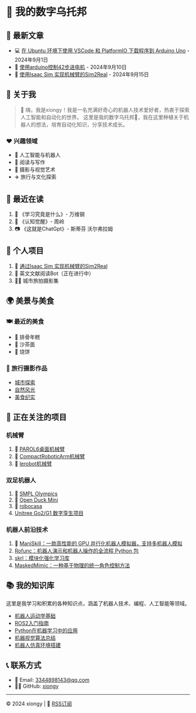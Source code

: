 # 🤖 我的数字乌托邦

## 📰 最新文章

- 💻 [在 Ubuntu 环境下使用 VSCode 和 PlatformIO 下载程序到 Arduino Uno](article1.md) - 2024年9月1日
- 🔧 [使用arduino控制42步进电机](article2.md) - 2024年9月10日
- 🦾 [使用Isaac Sim 实现机械臂的Sim2Real](article3.md) - 2024年9月15日

## 👤 关于我

> 👋 嗨，我是xiongy！我是一名充满好奇心的机器人技术爱好者，热衷于探索人工智能和自动化的世界。 
> 这里是我的数字乌托邦🌱，我在这里种植关于机器人的想法，培育自动化知识，分享技术成长。 

### ❤️ 兴趣领域
- 🧠 人工智能与机器人
- 📖 阅读与写作
- 📸 摄影与视觉艺术
- ✈️ 旅行与文化探索

## 📖 最近在读

1. 📕 《学习究竟是什么》- 万维钢
2. 🤖 《认知觉醒》- 周岭
3. 📷 《这就是ChatGpt》- 斯蒂芬 沃尔弗拉姆


## 🚀 个人项目

1. 🤖 [通过Isaac Sim 实现机械臂的Sim2Real](https://github.com/xiongy24/arm_isaac_sim2real.git)
2. 📝 英文文献阅读Bot（正在进行中）
3. 🚶‍♂️ 城市旅拍摄影集

## 🌍 美景与美食

### 🍽️ 最近的美食
- 🍣 排骨年糕
- 🍜 沙茶面
- 🍕 烧饼

### 📸 旅行摄影作品
- [城市探索](link-to-city-gallery)
- [自然风光](link-to-nature-gallery)
- [美食纪实](link-to-food-gallery)

## 🔬 正在关注的项目

### 机械臂
1. 🦾 [PAROL6桌面机械臂](https://github.com/xiongy24/PAROL6-Desktop-robot-arm)
2. 🤖 [CompactRoboticArm机械臂](https://github.com/mvgjorge/CompactRoboticArm?tab=readme-ov-file)
3. 🦿 [lerobot机械臂](https://github.com/huggingface/lerobot)

### 双足机器人
1. 🏃 [SMPL Olympics](https://github.com/SMPLOlympics/SMPLOlympics)
2. 🦆 [Open Duck Mini](https://github.com/apirrone/Open_Duck_Mini)
3. 🚶 [robocasa](https://github.com/robocasa/robocasa)
4. [Unitree Go2/G1 数字孪生项目](https://github.com/abizovnuralem/go2_omniverse)


### 机器人前沿技术
1. 🤖 [ManiSkill：一款高性能的 GPU 并行化机器人模拟器，支持多机器人模拟](https://github.com/haosulab/ManiSkill)
2. [Rofunc：机器人演示和机器人操作的全流程 Python 包](https://github.com/Skylark0924/Rofunc)
3. [skrl：模块化强化学习库](https://github.com/Toni-SM/skrl)
4. [MaskedMimic：一种基于物理的统一角色控制方法](https://research.nvidia.com/labs/par/maskedmimic/)


## 📚 我的知识库

这里是我学习和积累的各种知识点，涵盖了机器人技术、编程、人工智能等领域。

- [机器人运动学基础](link-to-robotics-kinematics)
- [ROS2入门指南](link-to-ros2-guide)
- [Python在机器学习中的应用](link-to-python-ml)
- [机器视觉算法总结](link-to-computer-vision)
- [机器人仿真环境搭建](link-to-robot-simulation)

## 📞 联系方式

- 📧 Email: 3344898143@qq.com
- 👨‍💻 GitHub: [xiongy](https://github.com/xiongy24)

---
© 2024 xiongy | 📡 [RSS订阅](#)
